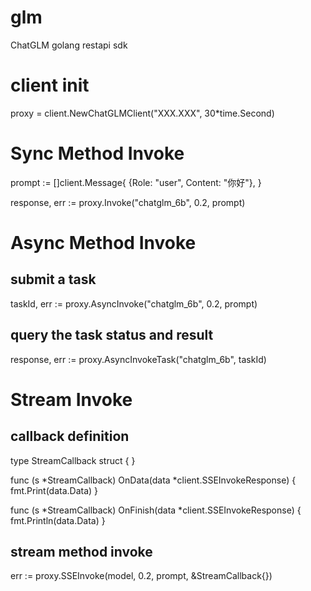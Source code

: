 # glm
ChatGLM golang restapi sdk

# client init
proxy = client.NewChatGLMClient("XXX.XXX", 30*time.Second)

# Sync Method Invoke
prompt := []client.Message{
		{Role: "user", Content: "你好"},
}

response, err := proxy.Invoke("chatglm_6b", 0.2, prompt)

# Async Method Invoke

## submit a task
taskId, err := proxy.AsyncInvoke("chatglm_6b", 0.2, prompt)

## query the task status and result
response, err := proxy.AsyncInvokeTask("chatglm_6b", taskId)

# Stream Invoke

## callback definition
type StreamCallback struct {
}

func (s *StreamCallback) OnData(data *client.SSEInvokeResponse) {
	fmt.Print(data.Data)
}

func (s *StreamCallback) OnFinish(data *client.SSEInvokeResponse) {
	fmt.Println(data.Data)
}

## stream method invoke
err := proxy.SSEInvoke(model, 0.2, prompt, &StreamCallback{})
